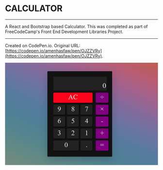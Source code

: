 # CALCULATOR
---

A React and Bootstrap based Calculator. This was completed as part of FreeCodeCamp's Front End Development Libraries Project.

---

Created on CodePen.io. Original URL: [https://codepen.io/amenhasfaw/pen/OJZZVRy](https://codepen.io/amenhasfaw/pen/OJZZVRy).

![Screenshot](https://github.com/amenhasfaw/Calculator-FCC/blob/master/Screenshot.png)

